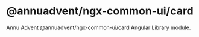 
# @annuadvent/ngx-common-ui/card

Annu Advent @annuadvent/ngx-common-ui/card Angular Library module.

